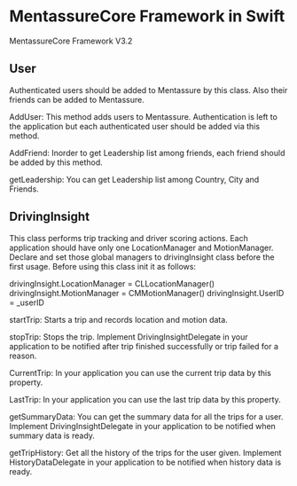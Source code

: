 # MentassureCore Framework in Swift
MentassureCore Framework V3.2

##  User
Authenticated users should be added to Mentassure by this class. Also their friends can be added to Mentassure.

AddUser:
This method adds users  to Mentassure. Authentication is left to the application but each authenticated user should be added via this method.

AddFriend:
Inorder to get Leadership list among friends, each friend should be added by this method.

getLeadership:
You can get Leadership list among Country, City and Friends.

## DrivingInsight
This class performs trip tracking and driver scoring actions.
Each application should have only one LocationManager and MotionManager. Declare and set those global managers to drivingInsight class before the first usage.
Before using this class init it as follows:

drivingInsight.LocationManager = CLLocationManager()
drivingInsight.MotionManager = CMMotionManager()
drivingInsight.UserID = _userID

startTrip:
Starts a trip and records location and motion data.

stopTrip:
Stops the trip. Implement DrivingInsightDelegate in your application to be notified after trip finished successfully or trip failed for a reason.

CurrentTrip:
In your application you can use the current trip data by this property.

LastTrip:
In your application you can use the last trip data by this property.

getSummaryData:
You can get the summary data for all the trips for a user. Implement DrivingInsightDelegate in your application to be notified when summary data is ready.

getTripHistory:
Get all the history of the trips for the user given. Implement HistoryDataDelegate in your application to be notified when history data is ready.






